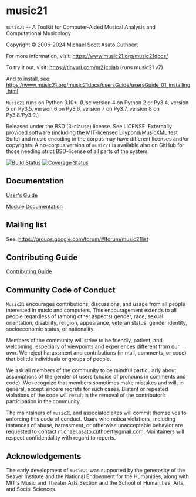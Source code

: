 # music21 #

`music21` -- A Toolkit for Computer-Aided Musical Analysis and 
Computational Musicology

Copyright © 2006-2024 [Michael Scott Asato Cuthbert](http://www.trecento.com)

For more information, visit:
https://www.music21.org/music21docs/

To try it out, visit:
https://tinyurl.com/m21colab (runs music21 v7)

And to install, see:
https://www.music21.org/music21docs/usersGuide/usersGuide_01_installing.html

`Music21` runs on Python 3.10+.  (Use version 4 on Python 2 or Py3.4, version 5
on Py3.5, version 6 on Py3.6, version 7 on Py3.7, version 8 on Py3.8/Py3.9.)

Released under the BSD (3-clause) license. See LICENSE.
Externally provided software (including the MIT-licensed Lilypond/MusicXML test Suite) and
music encoding in the corpus may have different licenses and/or copyrights. 
A no-corpus version of `music21` is available also on GitHub for those needing strict
BSD-license of all parts of the system.

[![Build Status](https://github.com/cuthbertLab/music21/workflows/maincheck/badge.svg)](https://github.com/cuthbertLab/music21)
[![Coverage Status](https://coveralls.io/repos/github/cuthbertLab/music21/badge.svg?branch=master)](https://coveralls.io/github/cuthbertLab/music21?branch=master)

## Documentation ##

[User's Guide](https://www.music21.org/music21docs/usersGuide/index.html)

[Module Documentation](https://www.music21.org/music21docs/moduleReference/index.html)

## Mailing list ##

See: https://groups.google.com/forum/#!forum/music21list

## Contributing Guide ##

[Contributing Guide](CONTRIBUTING.md)

## Community Code of Conduct<a name="community-code-of-conduct"></a> ##

`Music21` encourages contributions, discussions, and usage from all people interested in
music and computers. This encouragement extends to all people regardless of (among other aspects)
gender, race, sexual orientation, disability, religion, appearance, veteran status,
gender identity, socioeconomic status, or nationality.

Members of the community will strive to be friendly, patient, and welcoming, especially of
viewpoints and experiences different from our own. We reject harassment and contributions
(in mail, comments, or code) that belittle individuals or groups of people.

We ask all members of the community to be mindful particularly about assumptions of the
gender of users (choice of pronouns in comments and code). We recognize that members
sometimes make mistakes and will, in general, accept sincere regrets for such cases.
Blatant or repeated violations of the code will result in the removal of the
contributor’s participation in the community.

The maintainers of `music21` and associated sites will commit themselves to enforcing
this code of conduct. Users who notice violations, including instances of abuse,
harassment, or otherwise unacceptable behavior are requested to contact 
michael.asato.cuthbert@gmail.com.
Maintainers will respect confidentiality with regard to reports.

## Acknowledgements ##

The early development of `music21` was supported by
the generosity of the Seaver Institute and the
National Endowment for the Humanities, along with MIT's Music and Theater Arts Section
and the School of Humanities, Arts, and Social Sciences.
